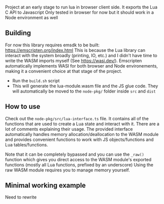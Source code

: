 Project at an early stage to run lua in browser client side. It exports the Lua C API to Javascript 
Only tested in browser for now but it should work in a Node environment as well

## Building
For now this library requires emsdk to be built: https://emscripten.org/index.html
This is because the Lua library can interact with the system broadly (printing, IO, etc.) and I didn't have time to write the WASM imports myself (See https://wasi.dev/).
Emscripten automatically implements WASI for both browser and Node environements, making it a convenient choice at that stage of the project.

- Run the `build.sh` script
- This will generate the lua-module.wasm file and the JS glue code. They will automatically be moved to the `node-pkg/` folder inside `src` and `dist`

## How to use
Check out the `node-pkg/src/lua-interface.ts` file.
It contains all of the functions that are used to create a Lua state and interact with it. There are a lot of comments explaining their usage.
The provided interface automatically handles memory allocation/deallocation to the WASM module and provides convenient functions to work with JS objects/functions and Lua tables/functions.

Note that it can be completely bypassed and you can use the `_raw()` function which gives you direct access to the WASM module's exported functions (mostly all Lua functions, prefixed by an underscore)
Using the raw WASM module requires you to manage memory yourself.

## Minimal working example
Need to rewrite
